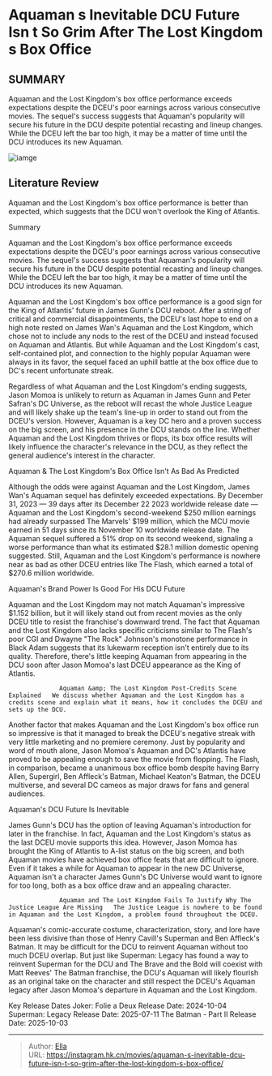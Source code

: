 # Aquaman s Inevitable DCU Future Isn t So Grim After The Lost Kingdom s Box Office


## SUMMARY 



  Aquaman and the Lost Kingdom&#39;s box office performance exceeds expectations despite the DCEU&#39;s poor earnings across various consecutive movies.   The sequel&#39;s success suggests that Aquaman&#39;s popularity will secure his future in the DCU despite potential recasting and lineup changes.   While the DCEU left the bar too high, it may be a matter of time until the DCU introduces its new Aquaman.  

![iamge]()

## Literature Review

Aquaman and the Lost Kingdom&#39;s box office performance is better than expected, which suggests that the DCU won&#39;t overlook the King of Atlantis.


Summary

  Aquaman and the Lost Kingdom&#39;s box office performance exceeds expectations despite the DCEU&#39;s poor earnings across various consecutive movies.   The sequel&#39;s success suggests that Aquaman&#39;s popularity will secure his future in the DCU despite potential recasting and lineup changes.   While the DCEU left the bar too high, it may be a matter of time until the DCU introduces its new Aquaman.  





Aquaman and the Lost Kingdom&#39;s box office performance is a good sign for the King of Atlantis&#39; future in James Gunn&#39;s DCU reboot. After a string of critical and commercial disappointments, the DCEU&#39;s last hope to end on a high note rested on James Wan&#39;s Aquaman and the Lost Kingdom, which chose not to include any nods to the rest of the DCEU and instead focused on Aquaman and Atlantis. But while Aquaman and the Lost Kingdom&#39;s cast, self-contained plot, and connection to the highly popular Aquaman were always in its favor, the sequel faced an uphill battle at the box office due to DC&#39;s recent unfortunate streak.




Regardless of what Aquaman and the Lost Kingdom&#39;s ending suggests, Jason Momoa is unlikely to return as Aquaman in James Gunn and Peter Safran&#39;s DC Universe, as the reboot will recast the whole Justice League and will likely shake up the team&#39;s line-up in order to stand out from the DCEU&#39;s version. However, Aquaman is a key DC hero and a proven success on the big screen, and his presence in the DCU stands on the line. Whether Aquaman and the Lost Kingdom thrives or flops, its box office results will likely influence the character&#39;s relevance in the DCU, as they reflect the general audience&#39;s interest in the character.


 Aquaman &amp; The Lost Kingdom&#39;s Box Office Isn&#39;t As Bad As Predicted 
          

Although the odds were against Aquaman and the Lost Kingdom, James Wan&#39;s Aquaman sequel has definitely exceeded expectations. By December 31, 2023 — 39 days after its December 22 2023 worldwide release date — Aquaman and the Lost Kingdom&#39;s second-weekend $250 million earnings had already surpassed The Marvels&#39; $199 million, which the MCU movie earned in 51 days since its November 10 worldwide release date. The Aquaman sequel suffered a 51% drop on its second weekend, signaling a worse performance than what its estimated $28.1 million domestic opening suggested. Still, Aquaman and the Lost Kingdom&#39;s performance is nowhere near as bad as other DCEU entries like The Flash, which earned a total of $270.6 million worldwide.






 Aquaman&#39;s Brand Power Is Good For His DCU Future 
         

Aquaman and the Lost Kingdom may not match Aquaman&#39;s impressive $1.152 billion, but it will likely stand out from recent movies as the only DCEU title to resist the franchise&#39;s downward trend. The fact that Aquaman and the Lost Kingdom also lacks specific criticisms similar to The Flash&#39;s poor CGI and Dwayne &#34;The Rock&#34; Johnson&#39;s monotone performance in Black Adam suggests that its lukewarm reception isn&#39;t entirely due to its quality. Therefore, there&#39;s little keeping Aquaman from appearing in the DCU soon after Jason Momoa&#39;s last DCEU appearance as the King of Atlantis.

                  Aquaman &amp; The Lost Kingdom Post-Credits Scene Explained   We discuss whether Aquaman and the Lost Kingdom has a credits scene and explain what it means, how it concludes the DCEU and sets up the DCU.   




Another factor that makes Aquaman and the Lost Kingdom&#39;s box office run so impressive is that it managed to break the DCEU&#39;s negative streak with very little marketing and no premiere ceremony. Just by popularity and word of mouth alone, Jason Momoa&#39;s Aquaman and DC&#39;s Atlantis have proved to be appealing enough to save the movie from flopping. The Flash, in comparison, became a unanimous box office bomb despite having Barry Allen, Supergirl, Ben Affleck&#39;s Batman, Michael Keaton&#39;s Batman, the DCEU multiverse, and several DC cameos as major draws for fans and general audiences.



 Aquaman&#39;s DCU Future Is Inevitable 
          

James Gunn&#39;s DCU has the option of leaving Aquaman&#39;s introduction for later in the franchise. In fact, Aquaman and the Lost Kingdom&#39;s status as the last DCEU movie supports this idea. However, Jason Momoa has brought the King of Atlantis to A-list status on the big screen, and both Aquaman movies have achieved box office feats that are difficult to ignore. Even if it takes a while for Aquaman to appear in the new DC Universe, Aquaman isn&#39;t a character James Gunn&#39;s DC Universe would want to ignore for too long, both as a box office draw and an appealing character.




                  Aquaman and The Lost Kingdom Fails To Justify Why The Justice League Are Missing   The Justice League is nowhere to be found in Aquaman and the Lost Kingdom, a problem found throughout the DCEU.   

Aquaman&#39;s comic-accurate costume, characterization, story, and lore have been less divisive than those of Henry Cavill&#39;s Superman and Ben Affleck&#39;s Batman. It may be difficult for the DCU to reinvent Aquaman without too much DCEU overlap. But just like Superman: Legacy has found a way to reinvent Superman for the DCU and The Brave and the Bold will coexist with Matt Reeves&#39; The Batman franchise, the DCU&#39;s Aquaman will likely flourish as an original take on the character and still respect the DCEU&#39;s Aquaman legacy after Jason Momoa&#39;s departure in Aquaman and the Lost Kingdom.

  Key Release Dates              Joker: Folie a Deux Release Date: 2024-10-04                   Superman: Legacy Release Date: 2025-07-11                   The Batman - Part II Release Date: 2025-10-03      

---

> Author: [Ella](https://instagram.hk.cn/)  
> URL: https://instagram.hk.cn/movies/aquaman-s-inevitable-dcu-future-isn-t-so-grim-after-the-lost-kingdom-s-box-office/  

